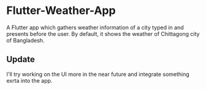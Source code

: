 # Flutter-Weather-App
A Flutter app which gathers weather information of a city typed in and presents before the user. By default, it shows the weather of Chittagong city of Bangladesh.

## Update
I'll try working on the UI more in the near future and integrate something exrta into the app.
